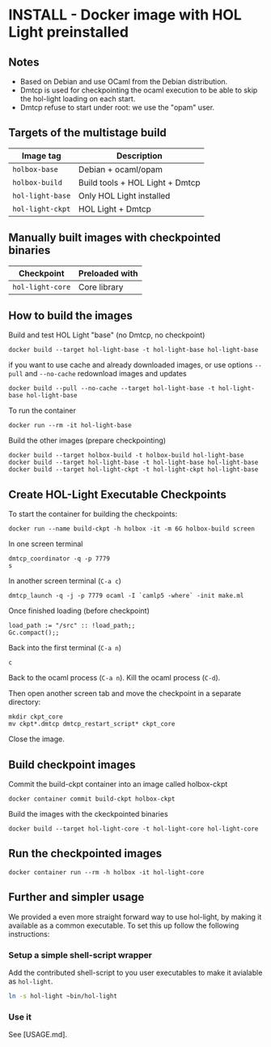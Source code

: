 INSTALL - Docker image with HOL Light preinstalled
========================================

## Notes

- Based on Debian and use OCaml from the Debian distribution.
- Dmtcp is used for checkpointing the ocaml execution to be able to skip the hol-light loading on each start.
- Dmtcp refuse to start under root: we use the "opam" user.

## Targets of the multistage build

| Image tag         | Description                            |
|----------------   |-------------------------------------   |
| `holbox-base`     | Debian + ocaml/opam                    |
| `holbox-build`    | Build tools + HOL Light + Dmtcp        |
| `hol-light-base`  | Only HOL Light installed               |
| `hol-light-ckpt`  | HOL Light + Dmtcp                      |

## Manually built images with checkpointed binaries

| Checkpoint                | Preloaded with                 |
|------------------------   |-----------------------------   |
| `hol-light-core`          | Core library                   |

## How to build the images

Build and test HOL Light "base" (no Dmtcp, no checkpoint)
```
docker build --target hol-light-base -t hol-light-base hol-light-base
```
if you want to use cache and already downloaded images, or use options
`--pull` and `--no-cache` redownload images and updates
```
docker build --pull --no-cache --target hol-light-base -t hol-light-base hol-light-base
```
To run the container
```
docker run --rm -it hol-light-base
```

Build the other images (prepare checkpointing)
```
docker build --target holbox-build -t holbox-build hol-light-base
docker build --target hol-light-base -t hol-light-base hol-light-base
docker build --target hol-light-ckpt -t hol-light-ckpt hol-light-base
```

## Create HOL-Light Executable Checkpoints

To start the container for building the checkpoints:
```
docker run --name build-ckpt -h holbox -it -m 6G holbox-build screen
```

In one screen terminal
```
dmtcp_coordinator -q -p 7779
s
```

In another screen terminal (`C-a c`)
```
dmtcp_launch -q -j -p 7779 ocaml -I `camlp5 -where` -init make.ml
```
Once finished loading (before checkpoint)
```
load_path := "/src" :: !load_path;;
Gc.compact();;
```

Back into the first terminal (`C-a n`)
```
c
```

Back to the ocaml process (`C-a n`).
Kill the ocaml process (`C-d`).

Then open another screen tab and move the checkpoint in a separate
directory:
```
mkdir ckpt_core
mv ckpt*.dmtcp dmtcp_restart_script* ckpt_core
```

Close the image.

## Build checkpoint images
Commit the build-ckpt container into an image called holbox-ckpt
```
docker container commit build-ckpt holbox-ckpt
```

Build the images with the ckeckpointed binaries
```
docker build --target hol-light-core -t hol-light-core hol-light-core
```

## Run the checkpointed images
```
docker container run --rm -h holbox -it hol-light-core
```

## Further and simpler usage
We provided a even more straight forward way to use hol-light, by making it available as a common executable.
To set this up follow the following instructions:

### Setup a simple shell-script wrapper
Add the contributed shell-script to you user executables to make it avialable as `hol-light`.
```bash
ln -s hol-light ~bin/hol-light
```

### Use it
See [USAGE.md].
